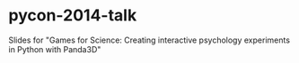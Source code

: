 pycon-2014-talk
===============

Slides for "Games for Science: Creating interactive psychology experiments in Python with Panda3D"
